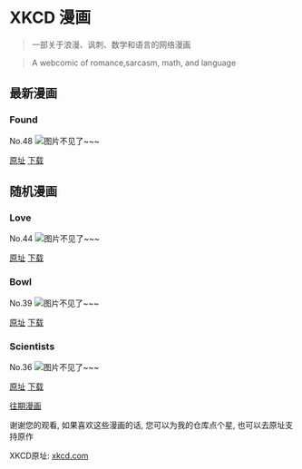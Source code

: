 # XKCD 漫画


> 一部关于浪漫、讽刺、数学和语言的网络漫画

> A webcomic of romance,sarcasm, math, and language


## 最新漫画
### Found
No.48
![图片不见了~~~](https://imgs.xkcd.com/comics/found.jpg)

[原址](https://xkcd.com//48) [下载](https://imgs.xkcd.com/comics/found.jpg)



## 随机漫画
### Love
No.44
![图片不见了~~~](https://imgs.xkcd.com/comics/love.jpg)

[原址](https://xkcd.com//44) [下载](https://imgs.xkcd.com/comics/love.jpg)



### Bowl
No.39
![图片不见了~~~](https://imgs.xkcd.com/comics/bowl.jpg)

[原址](https://xkcd.com//39) [下载](https://imgs.xkcd.com/comics/bowl.jpg)



### Scientists
No.36
![图片不见了~~~](https://imgs.xkcd.com/comics/scientists.jpg)

[原址](https://xkcd.com//36) [下载](https://imgs.xkcd.com/comics/scientists.jpg)



[往期漫画](image/)

谢谢您的观看, 如果喜欢这些漫画的话, 
您可以为我的仓库点个星, 也可以去原址支持原作

XKCD原址: [xkcd.com](https://xkcd.com)


